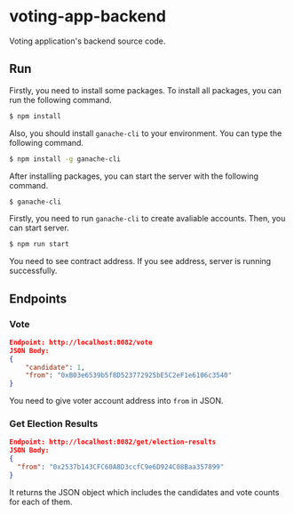 # voting-app-backend

Voting application's backend source code.

## Run

Firstly, you need to install some packages. To install all packages, you can run the following command.

```bash
$ npm install
```

Also, you should install `ganache-cli` to your environment. You can type the following command.

```bash
$ npm install -g ganache-cli
```

After installing packages, you can start the server with the following command.

```bash
$ ganache-cli
```

Firstly, you need to run `ganache-cli` to create avaliable accounts. Then, you can start server.

```bash
$ npm run start
```

You need to see contract address. If you see address, server is running successfully. 

## Endpoints

### Vote

```json
Endpoint: http://localhost:8082/vote
JSON Body: 
{
    "candidate": 1,
    "from": "0xB03e6539b5f8D523772925bE5C2eF1e6106c3540"
}
```

You need to give voter account address into `from` in JSON.

### Get Election Results

```json
Endpoint: http://localhost:8082/get/election-results
JSON Body:
{
  "from": "0x2537b143CFC60A8D3ccfC9e6D924C08Baa357899"
}
```

It returns the JSON object which includes the candidates and vote counts for each of them.
